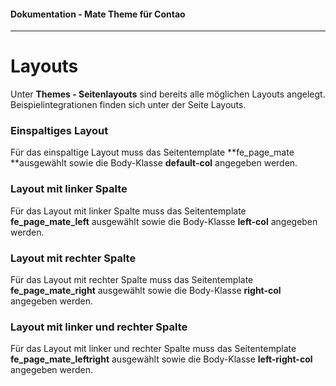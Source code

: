 #### Dokumentation - Mate Theme für Contao

---

# Layouts

Unter **Themes - Seitenlayouts** sind bereits alle möglichen Layouts angelegt. Beispielintegrationen finden sich unter der Seite Layouts.

### Einspaltiges Layout

Für das einspaltige Layout muss das Seitentemplate **fe\_page\_mate **ausgewählt sowie die Body-Klasse **default-col** angegeben werden.

### Layout mit linker Spalte

Für das Layout mit linker Spalte muss das Seitentemplate **fe\_page\_mate\_left** ausgewählt sowie die Body-Klasse **left-col** angegeben werden.

### Layout mit rechter Spalte

Für das Layout mit rechter Spalte muss das Seitentemplate **fe\_page\_mate\_right** ausgewählt sowie die Body-Klasse **right-col** angegeben werden.

### Layout mit linker und rechter Spalte

Für das Layout mit linker und rechter Spalte muss das Seitentemplate **fe\_page\_mate\_leftright** ausgewählt sowie die Body-Klasse **left-right-col** angegeben werden.

